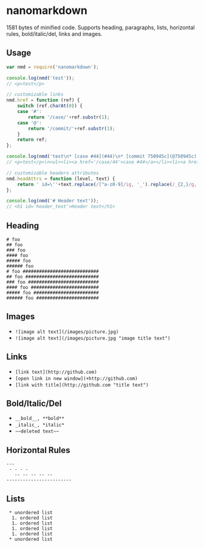# nanomarkdown

1581 bytes of minified code. Supports heading, paragraphs, lists, horizontal rules, bold/italic/del, links and images.

## Usage

```js
var nmd = require('nanomarkdown');

console.log(nmd('test'));
// <p>test</p>

// customizable links
nmd.href = function (ref) {
	switch (ref.charAt(0)) {
	case '#':
		return '/case/'+ref.substr(1);
	case '@':
		return '/commit/'+ref.substr(1);
	}
	return ref;
};

console.log(nmd('test\n* [case #44](#44)\n* [commit 750945c](@750945c)'));
// <p>test</p>\n<ul><li><a href='/case/44'>case #44</a></li><li><a href='/commit/750945c'>commit 750945c</a></li></ul>

// customizable headers attributes
nmd.headAttrs = function (level, text) {
	return ' id=\''+text.replace(/[^a-z0-9]/ig, '_').replace(/_{2,}/g, '_').replace(/^_*(.*?)_*$/, '$1').toLowerCase()+'\'';
};

console.log(nmd('# Header text'));
// <h1 id='header_text'>Header text</h1>
```

## Heading

```
# foo
## foo
### foo
#### foo
##### foo
###### foo
# foo ############################
## foo ###########################
### foo ##########################
#### foo #########################
##### foo ########################
###### foo #######################
```

## Images
 * `![image alt text](/images/picture.jpg)`
 * `![image alt text](/images/picture.jpg "image title text")`

## Links
 * `[link text](http://github.com)`
 * `[open link in new window](+http://github.com)`
 * `[link with title](http://github.com "title text")`

## Bold/Italic/Del
 * `__bold__, **bold**`
 * `_italic_, *italic*`
 * `~~deleted text~~`

## Horizontal Rules

```
---
 - - - -
   -- -- -- -- --
------------------------
```

## Lists

```
 * unordered list
  1. ordered list
  1. ordered list
  1. ordered list
  1. ordered list
 * unordered list
```
